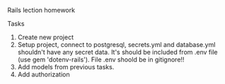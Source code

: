 Rails lection homework

Tasks
1. Create new project
2. Setup project, connect to postgresql, secrets.yml and database.yml shouldn't have any secret data. It's should be included from .env file (use gem 'dotenv-rails'). File .env shoold be in gitignore!!
3. Add models from previous tasks.
4. Add authorization